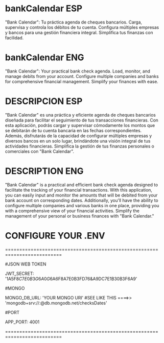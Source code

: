 # bankCalendar ESP
"Bank Calendar": Tu práctica agenda de cheques bancarios. Carga, supervisa y controla los débitos de tu cuenta. 
Configura múltiples empresas y bancos para una gestión financiera integral. Simplifica tus finanzas con facilidad.

# bankCalendar ENG
"Bank Calendar": Your practical bank check agenda. Load, monitor, and manage debits from your account. 
Configure multiple companies and banks for comprehensive financial management. Simplify your finances with ease.


# DESCRIPCION ESP
"Bank Calendar" es una práctica y eficiente agenda de cheques bancarios diseñada para facilitar el seguimiento de tus transacciones financieras. 
Con esta aplicación, podrás cargar y supervisar cómodamente los montos que se debitarán de tu cuenta bancaria en las fechas correspondientes. 
Además, disfrutarás de la capacidad de configurar múltiples empresas y diversos bancos en un solo lugar, brindándote una visión integral de tus actividades financieras. 
Simplifica la gestión de tus finanzas personales o comerciales con "Bank Calendar".

# DESCRIPTION ENG
"Bank Calendar" is a practical and efficient bank check agenda designed to facilitate the tracking of your financial transactions. 
With this application, you can easily input and monitor the amounts that will be debited from your bank account on corresponding dates. 
Additionally, you'll have the ability to configure multiple companies and various banks in one place, providing you with a comprehensive view of your financial activities. 
Simplify the management of your personal or business finances with "Bank Calendar."



# CONFIGURE YOUR .ENV 

==========================================================================

#JSON WEB TOKEN

JWT_SECRET: '1A5F8$C7E0B3G6A0G6%A90B6AD4BG0G6$A6F8A7E0B3FD76&A9DC7E1B30B3F6A9'


#MONGO

MONGO_DB_URL: 'YOUR MONGO URI' #SEE LIKE THIS ====>> 'mongodb+srv://<user>:<pass>@db.mongodb.net/checksDates'

#PORT

APP_PORT: 4001

==========================================================================

